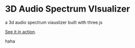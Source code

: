 3D Audio Spectrum VIsualizer
============================

a 3d audio spectrum viauslizer built with three.js


[See it in action](http://wayou.github.io/3D_Audio_Spectrum_VIsualizer/).

haha